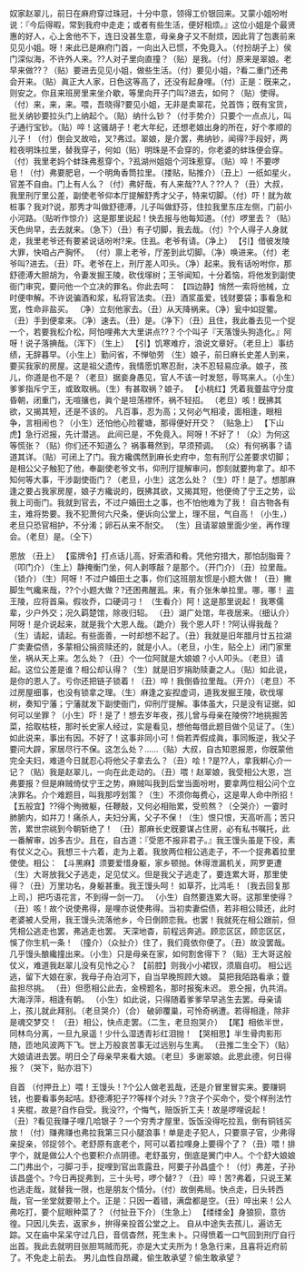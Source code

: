 <!-- { "loadSidebar": true } -->
奴家赵翠儿，前日在麻府穿过珠冠，十分中意，领得工价银回来。又蒙小姐吩咐说：『今后得暇，常到我府中走走；或者有些生活，便好相烦。』这位小姐是个最贤惠的好人，心上舍他不下，连日没甚生意，母亲身子又不耐烦，因此背了包裹前来见见小姐。呀！来此已是麻府门首，一向出入已惯，不免竟入。（付扮胡子上）侯门深似海，不许外人来。??人对子里向直撞？（贴）是我。（付）原来是翠娘。老早来做??？（贴）要进去见见小姐，做些生活。（付）要见小姐，?看二重门还弗会开来。（贴）眞正大人家，日色这等高了，还没有起身哩。（付）正是：旣来之，则安之。你且来班房里来坐介歇，等里向开子门叫?进去，如何？（贴）使得。（付）来，来，来。喂，吾晓得?要见小姐，无非是卖翠花，兑首饰；旣有宝货，批关纳钞要拉头门上纳起个。（贴）纳什么钞？（付手势介）只要个一点点儿，叫子通行宝钞。（贴）啐！这骚胡子！老大年纪，还想老娘出身的所在，好个孝顺的儿子！（付）倒会叉故哈，叉?弗过。翠娘，是介罢，弗纳钞，闻得?手段好，两粒夜明珠拉里，替我穿子，何如（贴）明珠是不会穿的，你老婆的蚌珠便会穿。（付）我里老妈个蚌珠弗惹穿个，?厾湖州姐姐个河珠惹穿。（贴）啐！不要啰皂！（付）弗要肥皂，一个明角香筒拉里。（搂贴，贴推介）（丑上）一纸如星火，官差不自由。门上有人么？（付）弗好哉，有人来哉??人？??人？（丑）大叔，我里刑厅里公差，副使老爷仰本厅提解舒秀才父子，特来切脚。（付）吓！就为故桩事？我对?说，那秀才叫做舒德溥，儿子叫做舒芬，住拉我里东庄左侧，门前小小河路。（贴听作惊介）这是那里说起！快去报与他每知道。（付）啰里去？（贴）天色尙早，去去就来。（急下）（丑）有子切脚，我去哉。（付）?个人得子人身就走，我里老爷还有要紧说话吩咐?来。住厾。老爷有请。（净上）
【引】借彼发陵大罪，快咱占产胸怀。
（付）禀上老爷，厅差到此切脚。（净）唤进来。（付）老爷叫?进去。（丑）吓。老爷在上，刑厅差人叩头。（净）起来。我有话吩咐你，那舒德溥大胆胡为，令妻发掘王陵，砍伐塜树；王爷闻知，十分着恼，将他发到副使衙门审究，要问他一个立决的罪名。你此去呵：
【四边静】悄然一索将他械，立时便申解。不许说骗酒和浆，私将官法卖。（丑）酒浆虽爱，钱财要袋；事看急和宽，性命非盐买。
（净）立刻他家去。（丑）从天降祸来。（净）瓮中如捉鳖。（丑）手到便拿来。（净）速去。（丑）是。（净下）（丑）且住，我此番去见一个捉一个，若要我松介松，阿怕哩弗大大里讲点??？个个叫子『天落馒头狗造化。』阿呀！说子落捵哉。（浑下）（生上）
【引】饥寒难疗，浪说文章好。（老旦上）事纺绩，无辞暮早。（小生上）勤问省，不惮劬劳
（生）娘子，前日麻长史差人到来，要买我家的房屋。这是祖父遗传，我情愿饥寒忍耐，决不忍轻易应承。娘子，孩儿，你道是也不是？（老旦）据妾身愚见，官人不该一时发怒，辱骂来人。（小生）爹爹指斥宁王，或致取祸。（生）有甚取祸？娘子。
【小桃红】凭着我虀盐守分度昏朝，闭重门，无喧攘也，眞个是坦荡襟怀，祸不轻招。
（老旦）咳！旣拂其欲，又揭其短，还是不该的。
凡百事，忍为高；又何必气相凌，面相逢，眼相争，言相闹也？（小生）还怕他心险瞿塘，那得便好开交？
（贴急上）
【下山虎】急行迟报，先计潜逃。
此间已是，不免竟入。阿呀！不好了！（众）为何这等慌张？（贴）你们还不知道么？
祸事蓦然到，早须预调。
（众）有何祸事？请道其详。（贴）可闭上了门。我方纔偶然到麻长史府中，忽有刑厅公差要求切脚；是相公父子触犯了他，奉副使老爷文书，仰刑厅提解审问，卽刻就要拘拿了。却不知何等大事，干涉副使衙门？（老旦，小生）这怎么处？（生）吓！是了。想那麻逢之要占我家房屋，娘子方纔说的，旣拂其欲，又揭其短，他便倚了宁王之势，讼我上司衙门。我就到官去，不过户婚田土之事，也不怕他难为了我！
自古物各有主，难将势要。我不犯萧何六尺条，便诉向公堂上，理不屈，气自高！（小生，）老旦只恐官相护，不分淆；卵石从来不耐交。
（生）且请翠娘里面少坐，再作理会。（老旦）是。（仝下）
 
恩放
（丑上）
【蛮牌令】打点话儿高，好索酒和肴。凭他穷措大，那怕刮脂膏？
（叩门介）（生上）静掩衡门坐，何人剥啄敲？是那个。（开门介）（丑）拉里哉。（锁介）（生）阿呀！不过户婚田土之事，你们这班朋友惯是小题大做！（丑）撇脚生气纔来哉，??个小题大做？?还困弗醒厾。来，有介张朱单拉里。哪，哪！
盗王陵，应将首枭。假妆乔，口硬词刁！
（生看介）阿！这是那里说起！
我寒儒辈，少户外交；况久羁楚馆，除夜归轺。
（丑）湖广处馆，年夜居来。（细认介）阿呀！是介说起来，就是我个大恩人哉。（跪介）我个恩人吓！?阿认得我哉？（生）请起，请起。有些面善，一时却想不起了。（丑）我就是旧年腊月廿五拉湖广卖妻偿债，多蒙相公捐资赎还的，就是小人。（老旦，小生，贴仝上）闭门家里坐，祸从天上来。怎么处？（丑）个一位阿就是大娘娘？小人叩头。（老旦）请起。这位公差是谁？相公却认得？（生）就是旧岁捐助赎妻之人。（贴）如此说，是你的恩人了。亏你还把链子锁着！（丑）啐！我倒昏拉里哉。（开介）（老旦）不过房屋细事，也没有锁拿之理。（生）麻逢之妄揑虚词，道我发掘王陵，砍伐塜树，奏知宁藩；宁藩就发下副使衙门，仰刑厅提解。事体虽大，只是没有证据，如何可以坐罪？（小生）吓！是了！想去岁年夜，孩儿曾与母亲在陵傍??地挑掘苦菜，拾取枯枝，那时长史家人经过，实是看见，想他每借此题目做个见证了。（生）如此说来，事出有因。不好了！这事非同小可！倘若弄假成眞，事同叛逆，我父子要问大辟，家居尽行不保。这怎么处？......（贴）大叔，自古知恩报恩，你旣蒙他完全夫妇，难道今日就忍心将他父子拿去么？（丑）哙！?是??人，拿我輧心介一记？（贴）我是赵翠儿，一向在此走动的。（丑）喂！赵翠娘，我受相公大恩，岂弗要报？但是麻贼倚仗宁王之势，麻贼叫我到后堂当面吩咐，要拿两位相公问个立决罪名。介个难题目，叫我那哼划策？（生）不须你每费心，这是卑人命中所招！
【五般宜】??得个殉微躯，任鞭敲，又何必相贻累，受煎熬？（仝哭介）一霎时肺腑内，如幷刀！痛杀人，夫妇分离，父子不保！（生）恨只恨，天高听高；苦只苦，累世宗祧到今朝斩绝了！
（丑）那麻长史旣要谋占住房，必有私书嘱托，此一番解审，凶多吉少。且在，自古道：『受恩不报非君子。』我王馒头虽是下役，素有仗义之心。我想三十六着，走为上着。我放两位相公逃走子，不一个捉弗着拉里使使。相公：
【斗黑麻】须要爱惜身躯，家乡顿抛。休得泄漏机关，网罗更遭
（生）大哥放我父子逃走，足见仗义。但是我父子逃走了，要连累大哥，那里使得？（丑）万里功名，身躯甚重。我王馒头呵！
如草芥，比鸿毛！〔我去回复那上司，〕把巧语花言，不到得一剑一刀。
（小生）自然要连累大哥。这那里使得？（丑）咳！故个说使弗得，是哩亦说使弗得。当初卖妻偿债，若非相公赎还，此时老婆被人受用，我王馒头流落他乡，今日倒顾恋我。也罢！我就死在相公跟前，但凭相公逃走也罢，弗逃走也罢。
天深地杳，前程远奔逃。顾恋区区，顾恋区区，悞了你生机一条！
（撞介）（众扯介）住了，我们竟依你便了。（丑）故没罢哉。几乎馒头酿纔撞出来。（小生）只是母亲在家，如何割舍得下？（贴）王大哥这般仗义，难道我赵翠儿没有见怜之心？
【前腔】则我小小裙钗，须眉自叨。
相公远逃，留下大娘在家，我母子舟泊河下，自当早晚照顾大娘。
莫把我陌路看承；虀盐担尽挑。
（丑）但愿相公此去，金榜题名，那时报寃未迟。
恩仝报，仇共消。大海浮萍，相逢有朝。
（小生）如此说，只得随着爹爹早早逃生去罢。母亲请上，孩儿就此拜别。（老旦哭介）（合）
破卵覆巢，可怜奇祸遭。若得相逢，除非是魂交梦交！
（丑）相公，快点走罢。（二生，老旦抱哭介）
【尾】相依半世，同林鸟分离，一旦九泉遥！少什么湿透青衫红泪抛！
【哭相思】半生骨肉影形随，匝地风波两下飞。世上万般哀苦事无过远别与生离。
（丑推二生仝下）（贴）大娘请进去罢。明日仝了母亲早来看大娘。（老旦）多谢翠娘。此恩此德，何日得报？（哭下，贴亦泪下）
 
自首
（付押丑上）喂！王馒头！?个公人做老厾哉，还是介冒里冒实来。要赚铜钱，也要看事务起咭。舒德溥犯子??等样个对头？?贪子个买命个，受个样刑法竹丬夹棍，故是?自作自受。我没??，个悔气，赔饭折工夫！故是啰哩说起！（丑）?看见我赚子哩几哈银子？一个穷秀才屋里，饭饭没得吃拉厾，倒有铜钱买放！（付）赚弗赚也弗拉我第三只小腿浪事！单是走子犯人，只要禀子官，少弗得亲捉亲，邻捉邻个。老舒原有底老个，阿可以着拉哩身上要得个了？（丑）喂！排字个，就是做公人个也要积介点阴德。老舒虽穷，倒底是黉门中人。个个舒大娘娘二门弗出个，刁脚刁手，捉哩到官出乖露丑，阿要子孙昌盛个！（付）弗差，子孙该昌盛个。?今日再捉弗到，三十头号，啰个替?？（丑）啐！苦?弗着，只说王某也逃走哉，就替我一限，也是朋友个情分。（付）故倒弗局。快点走，日头转西哉，官一坐堂就要带上个。正是：只因一着错，满盘都是空。（丑）啐出来！公人弗吃打，要个屁眼种菜了？（付扯丑下介）（生急上）
【缕缕金】身狼狈，意彷徨。只因儿失去，返家乡，拚得亲投首公堂之上。
自从中途失去孩儿，遍访无踪。又在庙中呆呆守过几日，音信杳然，死生未卜。只得愤着一口气回到刑厅自行出首。我此去就明目张胆骂贼而死，亦是大丈夫所为！急急行来，且喜将近府前了。不免走上前去。
男儿血性自昂藏，偷生敢承望？偷生敢承望？
